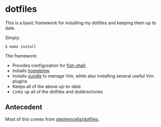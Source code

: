 # dotfiles

This is a basic framework for installing my dotfiles and keeping them up to date.

Simply:

```shell
$ make install
```

The framework:

* Provides configuration for [fish-shell][fish].
* Installs [homebrew][homebrew]
* Installs [vundle][vundle] to manage Vim, while also installing several useful Vim plugins
* Keeps all of the above up-to-date
* Links up all of the dotfiles and dotdirectories

## Antecedent

Most of this comes from [stephencelis/dotfiles][antecedent].

[antecedent]: https://github.com/stephencelis/dotfiles
[fish]: https://github.com/fish-shell/fish-shell
[homebrew]: https://github.com/mxcl/homebrew
[vundle]: https://github.com/gmarik/vundle
[zsh]: https://github.com/zsh-users/zsh

